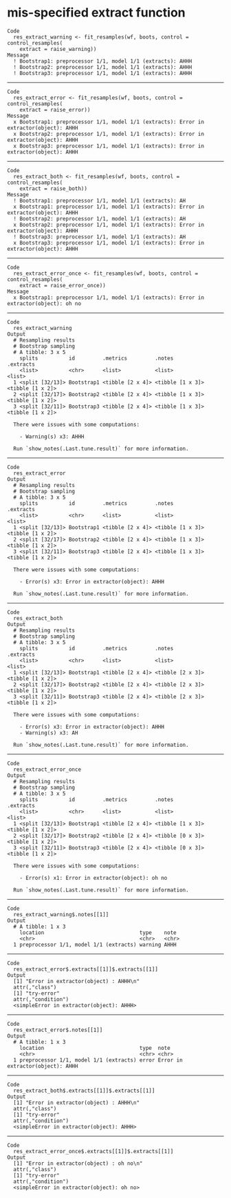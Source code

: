# mis-specified extract function

    Code
      res_extract_warning <- fit_resamples(wf, boots, control = control_resamples(
        extract = raise_warning))
    Message
      ! Bootstrap1: preprocessor 1/1, model 1/1 (extracts): AHHH
      ! Bootstrap2: preprocessor 1/1, model 1/1 (extracts): AHHH
      ! Bootstrap3: preprocessor 1/1, model 1/1 (extracts): AHHH

---

    Code
      res_extract_error <- fit_resamples(wf, boots, control = control_resamples(
        extract = raise_error))
    Message
      x Bootstrap1: preprocessor 1/1, model 1/1 (extracts): Error in extractor(object): AHHH
      x Bootstrap2: preprocessor 1/1, model 1/1 (extracts): Error in extractor(object): AHHH
      x Bootstrap3: preprocessor 1/1, model 1/1 (extracts): Error in extractor(object): AHHH

---

    Code
      res_extract_both <- fit_resamples(wf, boots, control = control_resamples(
        extract = raise_both))
    Message
      ! Bootstrap1: preprocessor 1/1, model 1/1 (extracts): AH
      x Bootstrap1: preprocessor 1/1, model 1/1 (extracts): Error in extractor(object): AHHH
      ! Bootstrap2: preprocessor 1/1, model 1/1 (extracts): AH
      x Bootstrap2: preprocessor 1/1, model 1/1 (extracts): Error in extractor(object): AHHH
      ! Bootstrap3: preprocessor 1/1, model 1/1 (extracts): AH
      x Bootstrap3: preprocessor 1/1, model 1/1 (extracts): Error in extractor(object): AHHH

---

    Code
      res_extract_error_once <- fit_resamples(wf, boots, control = control_resamples(
        extract = raise_error_once))
    Message
      x Bootstrap1: preprocessor 1/1, model 1/1 (extracts): Error in extractor(object): oh no

---

    Code
      res_extract_warning
    Output
      # Resampling results
      # Bootstrap sampling 
      # A tibble: 3 x 5
        splits          id         .metrics         .notes           .extracts       
        <list>          <chr>      <list>           <list>           <list>          
      1 <split [32/13]> Bootstrap1 <tibble [2 x 4]> <tibble [1 x 3]> <tibble [1 x 2]>
      2 <split [32/17]> Bootstrap2 <tibble [2 x 4]> <tibble [1 x 3]> <tibble [1 x 2]>
      3 <split [32/11]> Bootstrap3 <tibble [2 x 4]> <tibble [1 x 3]> <tibble [1 x 2]>
      
      There were issues with some computations:
      
        - Warning(s) x3: AHHH
      
      Run `show_notes(.Last.tune.result)` for more information.

---

    Code
      res_extract_error
    Output
      # Resampling results
      # Bootstrap sampling 
      # A tibble: 3 x 5
        splits          id         .metrics         .notes           .extracts       
        <list>          <chr>      <list>           <list>           <list>          
      1 <split [32/13]> Bootstrap1 <tibble [2 x 4]> <tibble [1 x 3]> <tibble [1 x 2]>
      2 <split [32/17]> Bootstrap2 <tibble [2 x 4]> <tibble [1 x 3]> <tibble [1 x 2]>
      3 <split [32/11]> Bootstrap3 <tibble [2 x 4]> <tibble [1 x 3]> <tibble [1 x 2]>
      
      There were issues with some computations:
      
        - Error(s) x3: Error in extractor(object): AHHH
      
      Run `show_notes(.Last.tune.result)` for more information.

---

    Code
      res_extract_both
    Output
      # Resampling results
      # Bootstrap sampling 
      # A tibble: 3 x 5
        splits          id         .metrics         .notes           .extracts       
        <list>          <chr>      <list>           <list>           <list>          
      1 <split [32/13]> Bootstrap1 <tibble [2 x 4]> <tibble [2 x 3]> <tibble [1 x 2]>
      2 <split [32/17]> Bootstrap2 <tibble [2 x 4]> <tibble [2 x 3]> <tibble [1 x 2]>
      3 <split [32/11]> Bootstrap3 <tibble [2 x 4]> <tibble [2 x 3]> <tibble [1 x 2]>
      
      There were issues with some computations:
      
        - Error(s) x3: Error in extractor(object): AHHH
        - Warning(s) x3: AH
      
      Run `show_notes(.Last.tune.result)` for more information.

---

    Code
      res_extract_error_once
    Output
      # Resampling results
      # Bootstrap sampling 
      # A tibble: 3 x 5
        splits          id         .metrics         .notes           .extracts       
        <list>          <chr>      <list>           <list>           <list>          
      1 <split [32/13]> Bootstrap1 <tibble [2 x 4]> <tibble [1 x 3]> <tibble [1 x 2]>
      2 <split [32/17]> Bootstrap2 <tibble [2 x 4]> <tibble [0 x 3]> <tibble [1 x 2]>
      3 <split [32/11]> Bootstrap3 <tibble [2 x 4]> <tibble [0 x 3]> <tibble [1 x 2]>
      
      There were issues with some computations:
      
        - Error(s) x1: Error in extractor(object): oh no
      
      Run `show_notes(.Last.tune.result)` for more information.

---

    Code
      res_extract_warning$.notes[[1]]
    Output
      # A tibble: 1 x 3
        location                               type    note 
        <chr>                                  <chr>   <chr>
      1 preprocessor 1/1, model 1/1 (extracts) warning AHHH 

---

    Code
      res_extract_error$.extracts[[1]]$.extracts[[1]]
    Output
      [1] "Error in extractor(object) : AHHH\n"
      attr(,"class")
      [1] "try-error"
      attr(,"condition")
      <simpleError in extractor(object): AHHH>

---

    Code
      res_extract_error$.notes[[1]]
    Output
      # A tibble: 1 x 3
        location                               type  note                            
        <chr>                                  <chr> <chr>                           
      1 preprocessor 1/1, model 1/1 (extracts) error Error in extractor(object): AHHH

---

    Code
      res_extract_both$.extracts[[1]]$.extracts[[1]]
    Output
      [1] "Error in extractor(object) : AHHH\n"
      attr(,"class")
      [1] "try-error"
      attr(,"condition")
      <simpleError in extractor(object): AHHH>

---

    Code
      res_extract_error_once$.extracts[[1]]$.extracts[[1]]
    Output
      [1] "Error in extractor(object) : oh no\n"
      attr(,"class")
      [1] "try-error"
      attr(,"condition")
      <simpleError in extractor(object): oh no>


